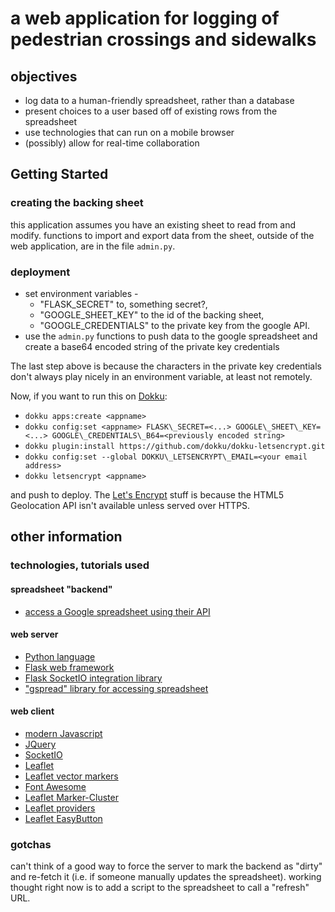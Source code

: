 # a web application for logging of pedestrian crossings and sidewalks #

## objectives ##
* log data to a human-friendly spreadsheet, rather than a database
* present choices to a user based off of existing rows from the spreadsheet
* use technologies that can run on a mobile browser
* (possibly) allow for real-time collaboration

## Getting Started ##
### creating the backing sheet ###
this application assumes you have an existing sheet to read from and modify. functions to import and export data from the sheet, outside of the web application, are in the file `admin.py`.

### deployment ###
* set environment variables - 
  * "FLASK\_SECRET" to, something secret?, 
  * "GOOGLE\_SHEET\_KEY" to the id of the backing sheet, 
  * "GOOGLE\_CREDENTIALS" to the private key from the google API.
* use the `admin.py` functions to push data to the google spreadsheet and create a base64 encoded string of the private key credentials

The last step above is because the characters in the private key credentials don't always play nicely in an environment variable, at least not remotely.

Now, if you want to run this on [Dokku](http://dokku.viewdocs.io/dokku/):
* `dokku apps:create <appname>`
* `dokku config:set <appname> FLASK\_SECRET=<...> GOOGLE\_SHEET\_KEY=<...> GOOGLE\_CREDENTIALS\_B64=<previously encoded string>`
* `dokku plugin:install https://github.com/dokku/dokku-letsencrypt.git`
* `dokku config:set --global DOKKU\_LETSENCRYPT\_EMAIL=<your email address>`
* `dokku letsencrypt <appname>`

and push to deploy. The [Let's Encrypt](https://letsencrypt.org/) stuff is because the HTML5 Geolocation API isn't available unless served over HTTPS.

## other information ##

### technologies, tutorials used ###
#### spreadsheet "backend" ####
* [access a Google spreadsheet using their API](https://www.twilio.com/blog/2017/03/google-spreadsheets-and-net-core.html)

#### web server ####
* [Python language](https://www.python.org/)
* [Flask web framework](http://flask.pocoo.org/)
* [Flask SocketIO integration library](http://flask-socketio.readthedocs.io/en/latest/)
* ["gspread" library for accessing spreadsheet](http://gspread.readthedocs.io/en/latest/)

#### web client ####
* [modern Javascript](https://javascript.info/)
* [JQuery](http://jquery.com/)
* [SocketIO](https://socket.io/)
* [Leaflet](http://leafletjs.com/)
* [Leaflet vector markers](https://github.com/hiasinho/Leaflet.vector-markers)
* [Font Awesome](http://fontawesome.io/icons/)
* [Leaflet Marker-Cluster](https://github.com/Leaflet/Leaflet.markercluster)
* [Leaflet providers](https://github.com/leaflet-extras/leaflet-providers)
* [Leaflet EasyButton](https://github.com/cliffcloud/Leaflet.EasyButton)


### gotchas ###
can't think of a good way to force the server to mark the backend as "dirty" and re-fetch it (i.e. if someone manually updates the spreadsheet). working thought right now is to add a script to the spreadsheet to call a "refresh" URL.
